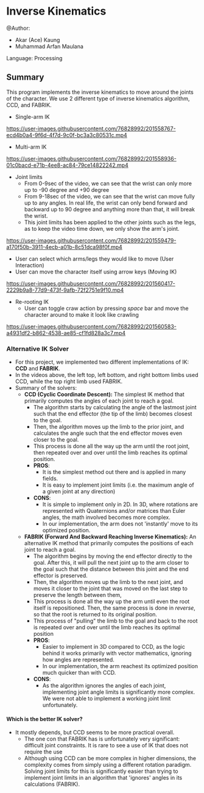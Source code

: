 # Inverse Kinematics
@Author:
- Akar (Ace) Kaung
- Muhammad Arfan Maulana

Language: Processing

## Summary
This program implements the inverse kinematics to move around the joints of the character. We use 2 different type of inverse kinematics algorithm, CCD, and FABRIK.

- Single-arm IK

https://user-images.githubusercontent.com/76828992/201558767-ecd4b0a4-9f6d-4f7d-9c0f-bc3a3c80531c.mp4
 
- Multi-arm IK

https://user-images.githubusercontent.com/76828992/201558936-01c0bacd-e71b-4ee8-ac84-79ce14822242.mp4

- Joint limits
  - From 0-9sec of the video, we can see that the wrist can only more up to -90 degree and +90 degree
  - From 9-18sec of the video, we can see that the wrist can move fully up to any angles. In real life, the wrist can only bend forward and backward up to 90 degree and anything more than that, it will break the wrist.
  - This joint limits has been applied to the other joints such as the legs, as to keep the video time down, we only show the arm's joint.

https://user-images.githubusercontent.com/76828992/201559479-a170f50b-3911-4ecb-a01b-8c51dca98f0f.mp4

- User can select which arms/legs they would like to move (User Interaction)
- User can move the character itself using arrow keys (Moving IK)


https://user-images.githubusercontent.com/76828992/201560417-2229b9a8-77d9-473f-9afb-72f2751e9f10.mp4

- Re-rooting IK
  - User can toggle craw action by pressing *space* bar and move the character around to make it look like crawling


https://user-images.githubusercontent.com/76828992/201560583-a4931df2-b862-4538-ae85-cf1fd828a3c7.mp4


### Alternative IK Solver
- For this project, we implemented two different implementations of IK: **CCD** and **FABRIK**.
- In the videos above, the left top, left bottom, and right bottom limbs used CCD, while the top right limb used FABRIK.
- Summary of the solvers:
  - **CCD (Cyclic Coordinate Descent):** The simplest IK method that primarily computes the angles of each joint to reach a goal.
    - The algorithm starts by calculating the angle of the lastmost joint such that the end effector (the tip of the limb) becomes closest to the goal.
    - Then, the algorithm moves up the limb to the prior joint, and calculates the angle such that the end effector moves even closer to the goal.
    - This process is done all the way up the arm until the root joint, then repeated over and over until the limb reaches its optimal position.
    - **PROS**:
      - It is the simplest method out there and is applied in many fields.
      - It is easy to implement joint limits (i.e. the maximum angle of a given joint at any direction)
    - **CONS**:
      - It is simple to implement only in 2D. In 3D, where rotations are represented with Quaternions and/or matrices than Euler angles, the math involved becomes more complex.
      - In our implementation, the arm does not 'instantly' move to its optimized position.
  - **FABRIK (Forward And Backward Reaching Inverse Kinematics):** An alternative IK method that primarily computes the positions of each joint to reach a goal.
    - The algorithm begins by moving the end effector directly to the goal. After this, it will pull the next joint up to the arm closer to the goal such that the distance between this joint and the end effector is preserved.
    - Then, the algorithm moves up the limb to the next joint, and moves it closer to the joint that was moved on the last step to preserve the length between them,
    - This process is done all the way up the arm until even the root itself is repositioned. Then, the same process is done in _reverse_, so that the root is returned to its original position.
    - This process of "pulling" the limb to the goal and back to the root is repeated over and over until the limb reaches its optimal position
    - **PROS**:
      - Easier to implement in 3D compared to CCD, as the logic behind it works primarily with vector mathematics, ignoring how angles are represented.
      - In our implementation, the arm reachest its optimized position much quicker than with CCD.
    - **CONS**:
      - As the algorithm ignores the angles of each joint, implementing joint angle limits is significantly more complex. We were not able to implement a working joint limit unfortunately.


#### Which is the better IK solver?
- It mostly depends, but CCD seems to be more practical overall.
  - The one con that FABRIK has is unfortunately very significant: difficult joint constraints. It is rare to see a use of IK that does not require the use
  - Although using CCD can be more complex in higher dimensions, the complexity comes from simply using a different rotation paradigm. Solving joint limits for this is significantly easier than trying to implement joint limits in an algorithm that 'ignores' angles in its calculations (FABRIK).
